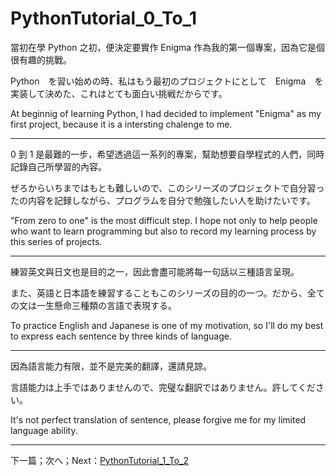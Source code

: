# PythonTutorial_0_To_1
當初在學 Python 之初，便決定要實作 Enigma 作為我的第一個專案，因為它是個很有趣的挑戰。

Python　を習い始めの時、私はもう最初のプロジェクトにとして　Enigma　を実装して決めた、これはとても面白い挑戦だからです。

At beginnig of learning Python, I had decided to implement "Enigma" as my first project, because it is a intersting chalenge to me.

---

0 到 1 是最難的一步，希望透過這一系列的專案，幫助想要自學程式的人們，同時記錄自己所學習的內容。

ぜろからいちまではもとも難しいので、このシリーズのプロジェクトで自分習ったの内容を記録しながら、プログラムを自分で勉強したい人を助けたいです。

"From zero to one" is the most difficult step. I hope not only to help people who want to learn programming but also to record my learning process by this series of projects.

---

練習英文與日文也是目的之一，因此會盡可能將每一句話以三種語言呈現。

また、英語と日本語を練習することもこのシリーズの目的の一つ。だから、全ての文は一生懸命三種類の言語で表現する。

To practice English and Japanese is one of my motivation, so I'll do my best to express each sentence by three kinds of language.

---

因為語言能力有限，並不是完美的翻譯，還請見諒。

言語能力は上手ではありませんので、完璧な翻訳ではありません。許してください。

It's not perfect translation of sentence, please forgive me for my limited language ability.

---

下一篇；次へ；Next：[PythonTutorial_1_To_2](https://github.com/j32u4ukh/PythonTutorial_1_To_2)
